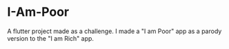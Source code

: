 # I-Am-Poor
A flutter project made as a challenge. I made a "I am Poor" app as a parody version to the "I am Rich" app.
